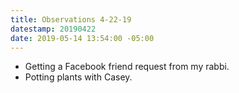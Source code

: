 ```yaml
---
title: Observations 4-22-19
datestamp: 20190422
date: 2019-05-14 13:54:00 -05:00
---
```


- Getting a Facebook friend request from my rabbi.
- Potting plants with Casey.
